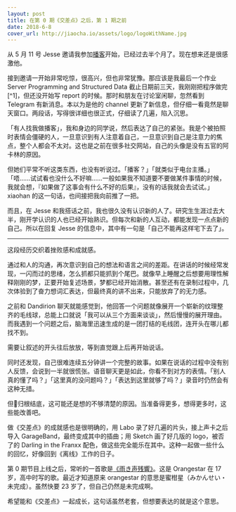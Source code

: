 ```yaml
---
layout: post
title: 在第 0 期《交差点》之后，第 1 期之前
date: 2018-6-8
cover_url: http://jiaocha.io/assets/logo/logoWithName.jpg
---
```


从 5 月 11 号 Jesse 邀请我参加[播客](https://jiaocha.io/)开始，已经过去半个月了。现在想来还是很感激他。

接到邀请一开始非常吃惊，很高兴，但也非常犹豫。那应该是我最后一个作业 Server Programming and Structured Data 截止日期前三天，我刚刚把程序做完[^1]，但还没开始写 report 的时候。那时和朋友在讨论室闲聊，忽然看到 Telegram 有新消息。本以为是他的 channel 更新了新信息，但仔细一看竟然是聊天窗口。两段话，写得很详细也很正式，仔细读了几遍，陷入沉思。

「有人找我做播客」，我和身边的同学说，然后表达了自己的紧张。我是个被拍照时表情会僵硬的人，一旦意识到有人注意着自己，一旦意识到自己是注意力的焦点，整个人都会不太对。这也是之前在很多社交网站，自己的头像是没有五官的阿卡林的原因。

但她们平常不听这类东西，也没有听说过。「播客？」「就类似于电台主播。」「唔……试试看也没什么不好嘛……一般如果我不知道要不要做某件事情的时候，我就会想，『如果做了这事会有什么不好的后果』，没有的话我就会去试试。」xiaohan 的这一句话，也间接把我向前推了一把。

而且，在 Jesse 和我搭话之前，我也很久没有认识新的人了。研究生生涯过去大半，刚开学认识的人也已经开始熟识。但每次和新的人互动，都能发现一点点新的自己。所以在回复 Jesse 的信息中，其中有一句是「自己不能再这样宅下去了」。

---

这段经历交织着挫败感和成就感。

通过和人的沟通，再次意识到自己的想法和语言之间的差距。在讲话的时候经常发现，一闪而过的思绪，怎么抓都只能抓到个尾巴。就像早上睡醒之后想要用理性解释刚刚的梦，正要开始复述场景，梦都已经开始消散。甚至还有在录制过程中，几次体验到了奋力想词汇表达，但最终真的讲不出来，只能放弃了的无力感。

之前和 Dandirion 聊天就能感觉到，他回答一个问题就像展开一个崭新的纹理整齐的毛线球，总能上口就说「我可以从三个方面来谈谈」，然后慢慢的展开理由。而我遇到一个问题之后，脑海里迅速生成的是一团打结的毛线团，连开头在哪儿都找不到。

需要让叙述的开头往后放放，等到直觉跟上后再开始说话。

同时还发现，自己很难连续五分钟讲一个完整的故事。如果在说话的过程中没有别人反馈，会说到一半就很慌张。语音聊天更是如此，你看不到对方的表情。「别人真的懂了吗？」「这里真的没问题吗？」「表达到这里就够了吗？」录音时仍然会有这种无措。

但归根结底，这可能还是想的不够清楚的原因。当准备得更多，想得更多时，这些能改善吧。

做《交差点》的成就感也是很明确的，用 Labo 录了好几遍的片头，接上声卡之后导入 GarageBand，最终变成其中的插曲；用 Sketch 画了好几版的 logo，被否了的 Darling in the Franxx 配色，做这些完全能乐在其中。这种一起做一些什么的回忆，好像回到《离线》工作的日子。

第 0 期节目上线之后，常听的一首歌是[《雨き声残響》](https://www.youtube.com/watch?v=0KK5vQlCVYo)。这是 Orangestar 在 17 岁，高中时写的歌。最近才知道原来 orangestar 的意思是蜜柑星（みかんせい・未完成）。虽然快要 23 岁了，但自己仍然是未完成啊。

希望能和《交差点》一起成长，这句话虽然老套，但想要表达的就是这个意思。


[1]: 南极地图[宇宙より遠い場所](https://underwaternya.github.io/antarctica-stations-map/)
